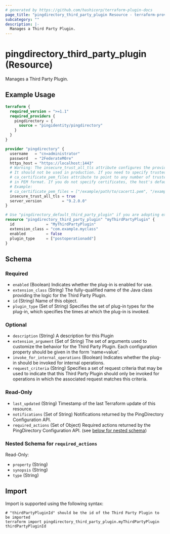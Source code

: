 ```yaml
---
# generated by https://github.com/hashicorp/terraform-plugin-docs
page_title: "pingdirectory_third_party_plugin Resource - terraform-provider-pingdirectory"
subcategory: ""
description: |-
  Manages a Third Party Plugin.
---
```


# pingdirectory_third_party_plugin (Resource)

Manages a Third Party Plugin.

## Example Usage

```terraform
terraform {
  required_version = ">=1.1"
  required_providers {
    pingdirectory = {
      source = "pingidentity/pingdirectory"
    }
  }
}

provider "pingdirectory" {
  username   = "cn=administrator"
  password   = "2FederateM0re"
  https_host = "https://localhost:1443"
  # Warning: The insecure_trust_all_tls attribute configures the provider to trust any certificate presented by the PingDirectory server.
  # It should not be used in production. If you need to specify trusted CA certificates, use the
  # ca_certificate_pem_files attribute to point to any number of trusted CA certificate files
  # in PEM format. If you do not specify certificates, the host's default root CA set will be used.
  # Example:
  # ca_certificate_pem_files = ["/example/path/to/cacert1.pem", "/example/path/to/cacert2.pem"]
  insecure_trust_all_tls = true
  server_version         = "9.2.0.0"
}

# Use "pingdirectory_default_third_party_plugin" if you are adopting existing configuration from the PingDirectory server into Terraform
resource "pingdirectory_third_party_plugin" "myThirdPartyPlugin" {
  id              = "MyThirdPartyPlugin"
  extension_class = "com.example.myclass"
  enabled         = false
  plugin_type     = ["postoperationadd"]
}
```

<!-- schema generated by tfplugindocs -->
## Schema

### Required

- `enabled` (Boolean) Indicates whether the plug-in is enabled for use.
- `extension_class` (String) The fully-qualified name of the Java class providing the logic for the Third Party Plugin.
- `id` (String) Name of this object.
- `plugin_type` (Set of String) Specifies the set of plug-in types for the plug-in, which specifies the times at which the plug-in is invoked.

### Optional

- `description` (String) A description for this Plugin
- `extension_argument` (Set of String) The set of arguments used to customize the behavior for the Third Party Plugin. Each configuration property should be given in the form 'name=value'.
- `invoke_for_internal_operations` (Boolean) Indicates whether the plug-in should be invoked for internal operations.
- `request_criteria` (String) Specifies a set of request criteria that may be used to indicate that this Third Party Plugin should only be invoked for operations in which the associated request matches this criteria.

### Read-Only

- `last_updated` (String) Timestamp of the last Terraform update of this resource.
- `notifications` (Set of String) Notifications returned by the PingDirectory Configuration API.
- `required_actions` (Set of Object) Required actions returned by the PingDirectory Configuration API. (see [below for nested schema](#nestedatt--required_actions))

<a id="nestedatt--required_actions"></a>
### Nested Schema for `required_actions`

Read-Only:

- `property` (String)
- `synopsis` (String)
- `type` (String)

## Import

Import is supported using the following syntax:

```shell
# "thirdPartyPluginId" should be the id of the Third Party Plugin to be imported
terraform import pingdirectory_third_party_plugin.myThirdPartyPlugin thirdPartyPluginId
```
